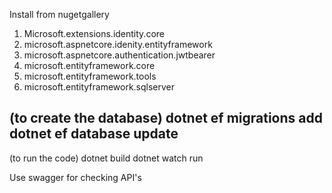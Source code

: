 Install from nugetgallery
1. Microsoft.extensions.identity.core
2. microsoft.aspnetcore.idenity.entityframework
3. microsoft.aspnetcore.authentication.jwtbearer
4. microsoft.entityframework.core
5.  microsoft.entityframework.tools
6. microsoft.entityframework.sqlserver

(to create the database)
dotnet ef migrations add <yourverisonwords>
dotnet ef database update
-----------------------
(to run the code)
dotnet build
dotnet watch run

Use swagger for checking API's
